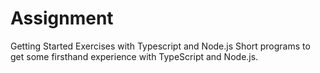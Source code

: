 # Assignment
Getting Started Exercises with Typescript and Node.js
Short programs to get some firsthand experience with TypeScript and Node.js.
